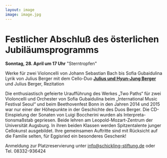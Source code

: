 ```yaml
---
layout: image
image: image.jpg
---
```


# Festlicher Abschluß des österlichen Jubiläumsprogramms
**Sonntag, 28. April um 17 Uhr** "Sterntropfen"    

Werke für zwei Violoncelli von Johann Sebastian Bach bis Sofia Gubaidulina
Lyrik von Julius Berger 
mit dem Cello-Duo [**Julius und Hyun-Jung Berger**](http://juliusberger.de/)
und Julius Berger, Rezitation

Die enthusiastisch gefeierte Uraufführung des Werkes „Two Paths“ für zwei Violoncelli und Orchester von Sofia Gubaidulina beim „International Music Festival Seoul“ und beim Beethovenfest Bonn in den Jahren 2014 und 2015 war nur einer der Höhepunkte in der Geschichte des Duos Berger. Die CD-Einspielung der Sonaten von Luigi Boccherini wurden als Interpreta-tionsmaßstab gepriesen.
Beide lehren am Leopold-Mozart-Zentrum der Universität Augsburg. In ihren beiden Klassen werden Spitzentalente junger Cellokunst ausgebildet.
Ihre gemeinsamen Auftritte sind mit Rücksicht auf die Familie selten, für Eggisried ein besonderes Geschenk!

Anmeldung zur Platzreservierung
unter info@schickling-stiftung.de
oder Tel. 08332-936424
